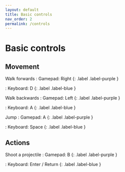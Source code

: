 ```yaml
---
layout: default
title: Basic controls
nav_order: 2
permalink: /controls
---
```


# Basic controls

## Movement

Walk forwards
: Gamepad:
Right
{: .label .label-purple }

: Keyboard:
D
{: .label .label-blue }

Walk backwards
: Gamepad:
Left
{: .label .label-purple }

: Keyboard:
A
{: .label .label-blue }

Jump
: Gamepad:
A
{: .label .label-purple }

: Keyboard:
Space
{: .label .label-blue }

## Actions

Shoot a projectile
: Gamepad:
B
{: .label .label-purple }

: Keyboard:
Enter / Return
{: .label .label-blue }
